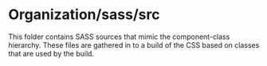 # Organization/sass/src

This folder contains SASS sources that mimic the component-class hierarchy. These files
are gathered in to a build of the CSS based on classes that are used by the build.
